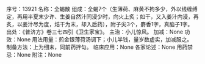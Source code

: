 序号：13921
名称：全蝎散
组成：全蝎7个（生薄荷、麻黄不拘多少，外以线缠缚定，再用半夏末少许、生姜自然汁同浸少时，向火上炙；如干，又入姜汁内浸，再炙，以姜汁尽为度，焙干为末，却入后药），附子尖3个，麝香1字，真脑子1字。
出处：《普济方》卷三七四引《卫生家宝》。
主治：小儿惊风。
加减：None
功效：None
用法用量：煎金银薄荷汤调下；小儿半钱，量岁数虚实，加减服之。
制备方法：上为细末，同前药拌匀。
临床应用：None
各家论述：None
用药禁忌：None
附注：None
